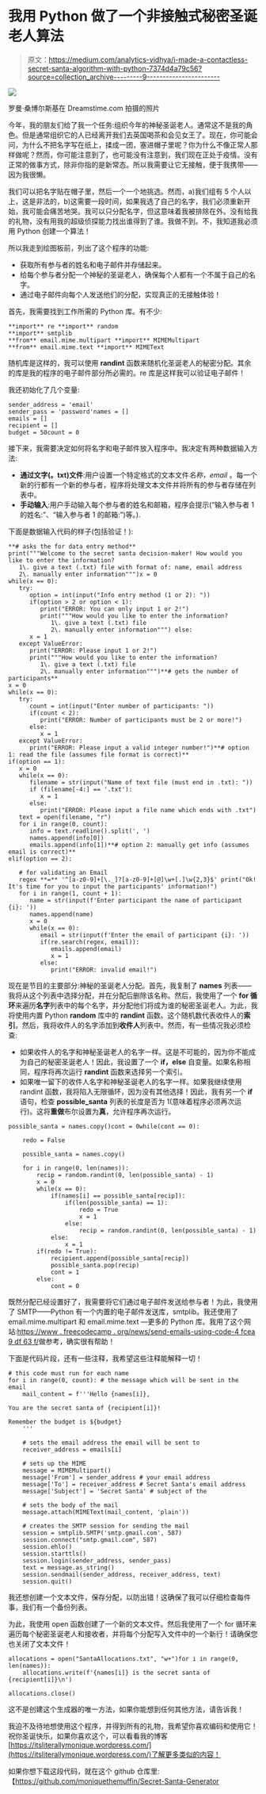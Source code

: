 # 我用 Python 做了一个非接触式秘密圣诞老人算法

> 原文：<https://medium.com/analytics-vidhya/i-made-a-contactless-secret-santa-algorithm-with-python-7374d4a79c56?source=collection_archive---------9----------------------->

![](img/9ce140830a3cf69bd77e156f292b6acd.png)

罗曼·桑博尔斯基在 Dreamstime.com 拍摄的照片

今年，我的朋友们给了我一个任务:组织今年的神秘圣诞老人。通常这不是我的角色。但是通常组织它的人已经离开我们去英国喝茶和会见女王了。现在，你可能会问，为什么不把名字写在纸上，揉成一团，塞进帽子里呢？你为什么不像正常人那样做呢？然而，你可能注意到了，也可能没有注意到，我们现在正处于疫情。没有正常的做事方式，除非你指的是新常态。所以我需要让它无接触，便于我携带——因为我很懒。

我们可以把名字贴在帽子里，然后一个一个地挑选。然而，a)我们组有 5 个人以上，这是非法的，b)这需要一段时间，如果我选了自己的名字，我们必须重新开始，我可能会痛苦地哭。我可以只分配名字，但这意味着我被排除在外。没有给我的礼物，没有用我的超级侦探能力找出谁得到了谁。我做不到。不，我知道我必须用 Python 创建一个算法！

所以我走到绘图板前，列出了这个程序的功能:

*   获取所有参与者的姓名和电子邮件并存储起来。
*   给每个参与者分配一个神秘的圣诞老人，确保每个人都有一个不属于自己的名字。
*   通过电子邮件向每个人发送他们的分配，实现真正的无接触体验！

首先，我需要找到工作所需的 Python 库。有不少:

```
**import** re **import** random
**import** smtplib
**from** email.mime.multipart **import** MIMEMultipart
**from** email.mime.text **import** MIMEText
```

随机库是这样的，我可以使用 **randint** 函数来随机化圣诞老人的秘密分配。其余的库是我的程序的电子邮件部分所必需的。re 库是这样我可以验证电子邮件！

我还初始化了几个变量:

```
sender_address = 'email'
sender_pass = 'password'names = []
emails = []
recipient = []
budget = 50count = 0
```

接下来，我需要决定如何将名字和电子邮件放入程序中。我决定有两种数据输入方法:

*   **通过文字(。txt)文件**:用户设置一个特定格式的文本文件*名称，email* 。每一个新的行都有一个新的参与者，程序将处理文本文件并将所有的参与者存储在列表中。
*   **手动输入**:用户手动输入每个参与者的姓名和邮箱，程序会提示(“输入参与者 1 的姓名:”、“输入参与者 1 的邮箱:”)等。).

下面是数据输入代码的样子(包括验证！):

```
**# asks the for data entry method**
print("""Welcome to the secret santa decision-maker! How would you like to enter the information?
   1\. give a text (.txt) file with format of: name, email address
   2\. manually enter information""")x = 0
while(x == 0):
   try:
      option = int(input("Info entry method (1 or 2): "))
      if(option > 2 or option < 1):
         print("ERROR: You can only input 1 or 2!")
         print("""How would you like to enter the information?
            1\. give a text (.txt) file
            2\. manually enter information""") else:
      x = 1
   except ValueError:
      print("ERROR: Please input 1 or 2!")
      print("""How would you like to enter the information?
         1\. give a text (.txt) file
         2\. manually enter information""")**# gets the number of participants**
x = 0
while(x == 0):
   try:
      count = int(input("Enter number of participants: "))
      if(count < 2):
         print("ERROR: Number of participants must be 2 or more!")
      else:
         x = 1
   except ValueError:
      print("ERROR: Please input a valid integer number!")**# option 1: read the file (assumes file format is correct)**
if(option == 1): 
   x = 0
   while(x == 0):
      filename = str(input("Name of text file (must end in .txt): "))
      if (filename[-4:] == '.txt'):
         x = 1 
      else:
         print("ERROR: Please input a file name which ends with .txt")
   text = open(filename, "r") 
   for i in range(0, count):
      info = text.readline().split(', ')
      names.append(info[0])
      emails.append(info[1])**# option 2: manually get info (assumes email is correct)**
elif(option == 2):

   # for validating an Email
   regex **=** '^[a-z0-9]+[\._]?[a-z0-9]+[@]\w+[.]\w{2,3}$' print("Ok! It's time for you to input the participants' information!")
   for i in range(1, count + 1):
      name = str(input(f'Enter participant the name of participant {i}: '))
      names.append(name)
      x = 0
      while(x == 0):
         email = str(input(f'Enter the email of participant {i}: '))
         if(re.search(regex, email)):
            emails.append(email)
            x = 1
         else:
            print("ERROR: invalid email!")
```

现在是节目的主要部分:神秘的圣诞老人分配。首先，我复制了 **names** 列表——我将从这个列表中选择分配，并在分配后删除该名称。然后，我使用了一个 **for 循环**来遍历**名字**列表中的每个名字，并分配他们将成为谁的秘密圣诞老人。为此，我将使用内置 Python **random** 库中的 **randint** 函数。这个随机数代表收件人的**索引**。然后，我将收件人的名字添加到**收件人**列表中。然而，有一些情况我必须检查:

*   如果收件人的名字和神秘圣诞老人的名字一样。这是不可能的，因为你不能成为自己的秘密圣诞老人！因此，我设置了一个 **if，else** 自变量。如果名称相同，程序将再次运行 **randint** 函数来选择另一个索引。
*   如果唯一留下的收件人名字和神秘圣诞老人的名字一样。如果我继续使用 randint 函数，我将陷入无限循环，因为没有其他选择！因此，我有另一个 **if** 语句，检查 **possible_santa** 列表的长度是否为 1(意味着程序必须再次运行)。这将**重做**布尔设置为**真**，允许程序再次运行。

```
possible_santa = names.copy()cont = 0while(cont == 0):

    redo = False

    possible_santa = names.copy()

    for i in range(0, len(names)):
        recip = random.randint(0, len(possible_santa) - 1)
        x = 0
        while(x == 0):
            if(names[i] == possible_santa[recip]):
                if(len(possible_santa) == 1):
                    redo = True
                    x = 1
                else:
                    recip = random.randint(0, len(possible_santa) - 1)
            else:
                x = 1
        if(redo != True):
            recipient.append(possible_santa[recip])
            possible_santa.pop(recip)
            cont = 1
        else:
            cont = 0
```

既然分配已经设置好了，我需要将它们通过电子邮件发送给参与者！为此，我使用了 SMTP——Python 有一个内置的电子邮件发送库，smtplib。我还使用了 email.mime.multipart 和 email.mime.text —更多的 Python 库。我用了这个网站:[https://www . freecodecamp . org/news/send-emails-using-code-4 fcea 9 df 63 f/](https://www.freecodecamp.org/news/send-emails-using-code-4fcea9df63f/)做参考，确实很有帮助！

下面是代码片段，还有一些注释，我希望这些注释能解释一切！

```
# this code must run for each name
for i in range(0, count): # the message which will be sent in the email
    mail_content = f'''Hello {names[i]},

You are the secret santa of {recipient[i]}!

Remember the budget is ${budget}
    '''

    # sets the email address the email will be sent to
    receiver_address = emails[i]

    # sets up the MIME
    message = MIMEMultipart()
    message['From'] = sender_address # your email address
    message['To'] = receiver_address # Secret Santa's email address
    message['Subject'] = 'Secret Santa' # subject of the 

    # sets the body of the mail
    message.attach(MIMEText(mail_content, 'plain'))

    # creates the SMTP session for sending the mail
    session = smtplib.SMTP('smtp.gmail.com', 587)
    session.connect("smtp.gmail.com", 587)
    session.ehlo()
    session.starttls()
    session.login(sender_address, sender_pass)
    text = message.as_string()
    session.sendmail(sender_address, receiver_address, text)
    session.quit()
```

我还想创建一个文本文件，保存分配，以防出错！这确保了我可以仔细检查每件事，我们有一个备份列表。

为此，我使用 open 函数创建了一个新的文本文件。然后我使用了一个 for 循环来遍历每个秘密圣诞老人和接收者，并将每个分配写入文件中的一个新行！请确保您也关闭了文本文件！

```
allocations = open("SantaAllocations.txt", "w+")for i in range(0, len(names)):
    allocations.write(f'{names[i]} is the secret santa of {recipient[i]}\n')

allocations.close()
```

这不是创建这个生成器的唯一方法，如果你能想到任何其他方法，请告诉我！

我迫不及待地想使用这个程序，并得到所有的礼物，我希望你喜欢编码和使用它！祝你圣诞快乐，如果你喜欢这个，可以看看我的博客[https://itsliterallymonique.wordpress.com/](https://itsliterallymonique.wordpress.com/)了解更多类似的内容！

如果你想下载这段代码，就在这个 github 仓库里:【https://github.com/moniquethemuffin/Secret-Santa-Generator
